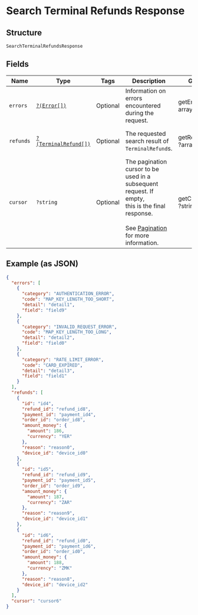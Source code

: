 
# Search Terminal Refunds Response

## Structure

`SearchTerminalRefundsResponse`

## Fields

| Name | Type | Tags | Description | Getter | Setter |
|  --- | --- | --- | --- | --- | --- |
| `errors` | [`?(Error[])`](/doc/models/error.md) | Optional | Information on errors encountered during the request. | getErrors(): ?array | setErrors(?array errors): void |
| `refunds` | [`?(TerminalRefund[])`](/doc/models/terminal-refund.md) | Optional | The requested search result of `TerminalRefund`s. | getRefunds(): ?array | setRefunds(?array refunds): void |
| `cursor` | `?string` | Optional | The pagination cursor to be used in a subsequent request. If empty,<br>this is the final response.<br><br>See [Pagination](https://developer.squareup.com/docs/basics/api101/pagination) for more information. | getCursor(): ?string | setCursor(?string cursor): void |

## Example (as JSON)

```json
{
  "errors": [
    {
      "category": "AUTHENTICATION_ERROR",
      "code": "MAP_KEY_LENGTH_TOO_SHORT",
      "detail": "detail1",
      "field": "field9"
    },
    {
      "category": "INVALID_REQUEST_ERROR",
      "code": "MAP_KEY_LENGTH_TOO_LONG",
      "detail": "detail2",
      "field": "field0"
    },
    {
      "category": "RATE_LIMIT_ERROR",
      "code": "CARD_EXPIRED",
      "detail": "detail3",
      "field": "field1"
    }
  ],
  "refunds": [
    {
      "id": "id4",
      "refund_id": "refund_id8",
      "payment_id": "payment_id4",
      "order_id": "order_id8",
      "amount_money": {
        "amount": 186,
        "currency": "YER"
      },
      "reason": "reason0",
      "device_id": "device_id0"
    },
    {
      "id": "id5",
      "refund_id": "refund_id9",
      "payment_id": "payment_id5",
      "order_id": "order_id9",
      "amount_money": {
        "amount": 187,
        "currency": "ZAR"
      },
      "reason": "reason9",
      "device_id": "device_id1"
    },
    {
      "id": "id6",
      "refund_id": "refund_id0",
      "payment_id": "payment_id6",
      "order_id": "order_id0",
      "amount_money": {
        "amount": 188,
        "currency": "ZMK"
      },
      "reason": "reason8",
      "device_id": "device_id2"
    }
  ],
  "cursor": "cursor6"
}
```

